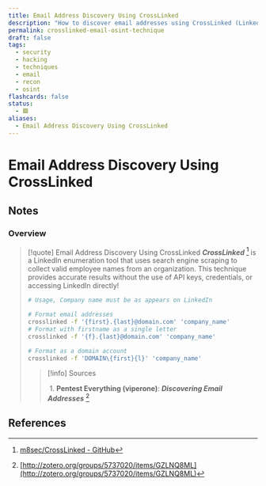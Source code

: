```yaml
---
title: Email Address Discovery Using CrossLinked
description: "How to discover email addresses using CrossLinked (Linkedin OSINT tool)"
permalink: crosslinked-email-osint-technique
draft: false
tags:
  - security
  - hacking
  - techniques
  - email
  - recon
  - osint
flashcards: false
status:
  - 🟩
aliases:
  - Email Address Discovery Using CrossLinked
---
```

# Email Address Discovery Using CrossLinked
## Notes 

### Overview

> [!quote] Email Address Discovery Using CrossLinked
> ***CrossLinked*** [^1] is a LinkedIn enumeration tool that uses search engine scraping to collect valid employee names from an organization. This technique provides accurate results without the use of API keys, credentials, or accessing LinkedIn directly!
> 
> ```bash
> # Usage, Company name must be as appears on LinkedIn
> 
> # Format email addresses
> crosslinked -f '{first}.{last}@domain.com' 'company_name'
> # Format with firstname as a single letter
> crosslinked -f '{f}.{last}@domain.com' 'company_name'
> 
> # Format as a domain account
> crosslinked -f 'DOMAIN\{first}{l}' 'company_name'
>```
>> [!info] Sources 
>> 
>> 1. **Pentest Everything (viperone)**: ***Discovering Email Addresses*** [^2] 

## References


[^1]: [m8sec/CrossLinked - GitHub](https://github.com/m8sec/CrossLinked)
[^2]: [http://zotero.org/groups/5737020/items/GZLNQ8ML](http://zotero.org/groups/5737020/items/GZLNQ8ML)
[^10]: [Obsidian - Homepage](http://zotero.org/groups/5737020/items/5AMRCP64)
[^11]: [Spaced Repetition Obsidian Plugin - Github](http://zotero.org/groups/5737020/items/ZT6T6SKU)